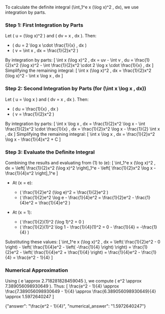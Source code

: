 

To calculate the definite integral \(\int_1^e x (\log x)^2 \, dx\), we use integration by parts.

### Step 1: First Integration by Parts
Let \( u = (\log x)^2 \) and \( dv = x \, dx \). Then:
- \( du = 2 \log x \cdot \frac{1}{x} \, dx \)
- \( v = \int x \, dx = \frac{1}{2}x^2 \)

By integration by parts:
\[
\int x (\log x)^2 \, dx = uv - \int v \, du = \frac{1}{2}x^2 (\log x)^2 - \int \frac{1}{2}x^2 \cdot 2 \log x \cdot \frac{1}{x} \, dx
\]
Simplifying the remaining integral:
\[
\int x (\log x)^2 \, dx = \frac{1}{2}x^2 (\log x)^2 - \int x \log x \, dx
\]

### Step 2: Second Integration by Parts (for \(\int x \log x \, dx\))
Let \( u = \log x \) and \( dv = x \, dx \). Then:
- \( du = \frac{1}{x} \, dx \)
- \( v = \frac{1}{2}x^2 \)

By integration by parts:
\[
\int x \log x \, dx = \frac{1}{2}x^2 \log x - \int \frac{1}{2}x^2 \cdot \frac{1}{x} \, dx = \frac{1}{2}x^2 \log x - \frac{1}{2} \int x \, dx
\]
Simplifying the remaining integral:
\[
\int x \log x \, dx = \frac{1}{2}x^2 \log x - \frac{1}{4}x^2 + C
\]

### Step 3: Evaluate the Definite Integral
Combining the results and evaluating from \(1\) to \(e\):
\[
\int_1^e x (\log x)^2 \, dx = \left[ \frac{1}{2}x^2 (\log x)^2 \right]_1^e - \left[ \frac{1}{2}x^2 \log x - \frac{1}{4}x^2 \right]_1^e
\]

- At \(x = e\):
  - \( \frac{1}{2}e^2 (\log e)^2 = \frac{1}{2}e^2 \)
  - \( \frac{1}{2}e^2 \log e - \frac{1}{4}e^2 = \frac{1}{2}e^2 - \frac{1}{4}e^2 = \frac{1}{4}e^2 \)

- At \(x = 1\):
  - \( \frac{1}{2}(1)^2 (\log 1)^2 = 0 \)
  - \( \frac{1}{2}(1)^2 \log 1 - \frac{1}{4}(1)^2 = 0 - \frac{1}{4} = -\frac{1}{4} \)

Substituting these values:
\[
\int_1^e x (\log x)^2 \, dx = \left( \frac{1}{2}e^2 - 0 \right) - \left( \frac{1}{4}e^2 - \left( -\frac{1}{4} \right) \right) = \frac{1}{2}e^2 - \left( \frac{1}{4}e^2 + \frac{1}{4} \right) = \frac{1}{4}e^2 - \frac{1}{4} = \frac{e^2 - 1}{4}
\]

### Numerical Approximation
Using \( e \approx 2.718281828459045 \), we compute \( e^2 \approx 7.389056098930649 \). Thus:
\[
\frac{e^2 - 1}{4} \approx \frac{7.389056098930649 - 1}{4} \approx \frac{6.389056098930649}{4} \approx 1.5972640247
\]

{"answer": "\\frac{e^2 - 1}{4}", "numerical_answer": "1.5972640247"}